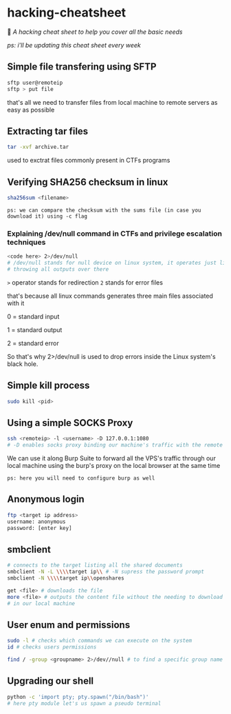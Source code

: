 # hacking-cheatsheet
📑 _A hacking cheat sheet to help you cover all the basic needs_

_ps: i'll be updating this cheat sheet every week_


## Simple file transfering using SFTP
```bash 
sftp user@remoteip
sftp > put file
```

that's all we need to transfer files from local machine to remote servers as easy as possible

## Extracting tar files
```bash
tar -xvf archive.tar
```
used to exctrat files commonly present in CTFs programs

## Verifying SHA256 checksum in linux
```bash
sha256sum <filename>
```
`ps: we can compare the checksum with the sums file (in case you download it) using -c flag`

### Explaining /dev/null command in CTFs and privilege escalation techniques
```bash
<code here> 2>/dev/null
# /dev/null stands for null device on linux system, it operates just like a black hole, 
# throwing all outputs over there
```
`>` operator stands for redirection
`2` stands for error files

that's because all linux commands generates three main files associated with it

0 = standard input

1 = standard output

2 = standard error

So that's why 2>/dev/null is used to drop errors inside the Linux system's black hole.

## Simple kill process 
```bash
sudo kill <pid> 
```

## Using a simple SOCKS Proxy
```bash
ssh <remoteip> -l <username> -D 127.0.0.1:1080
# -D enables socks proxy binding our machine's traffic with the remote one
```
We can use it along Burp Suite to forward all the VPS's traffic through our local machine
using the burp's proxy on the local browser at the same time

`ps: here you will need to configure burp as well`

## Anonymous login
```bash
ftp <target ip address>
username: anonymous
password: [enter key]
```

## smbclient
```bash
# connects to the target listing all the shared documents
smbclient -N -L \\\\target ip\\ # -N supress the password prompt
smbclient -N \\\\target ip\\openshares

get <file> # downloads the file
more <file> # outputs the content file without the needing to download 
# in our local machine
```

## User enum and permissions
```bash
sudo -l # checks which commands we can execute on the system
id # checks users permissions

find / -group <groupname> 2>/dev//null # to find a specific group name
```

## Upgrading our shell
```bash 
python -c 'import pty; pty.spawn("/bin/bash")'
# here pty module let's us spawn a pseudo terminal
```
